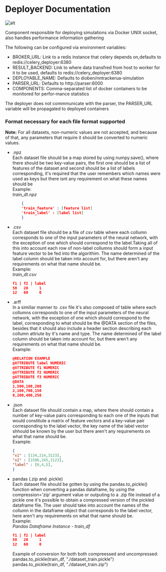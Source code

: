 # Deployer Documentation
![alt](https://img.shields.io/badge/Python-3776AB?style=for-the-badge&logo=python&logoColor=white)

Component responsible for deploying simulations via Docker UNIX socket, also handles performance information gathering

The following can be configured via environment variables:

- BROKER_URL: Link to a redis instance that celery depends on,defaults to redis://celery_deployer:6380
- RESULT_BACKEND: Link to where data transfred from host to worker for it to be used, defaults to redis://celery_deployer:6380 
- DEPLOYABLE_NAME: Defaults to dioben/nntrackerua-simulation
- PARSER_URL: Defaults to http://parser:6000 
- COMPONENTS: Comma-separated list of docker containers to be monitored for perfor-mance statistics

The deployer does not commmunicate with the parser, the PARSER_URL variable will be propagated to deployed containers


### Format necessary for each file format supported ###

**Note:** For all datasets, non-numeric values are not accepted, and 
because of that, any parameters that require it should be converted
to numeric values.

- .npz \
Each dataset file should be a map stored by using numpy.save(),
where there should be two key-value pairs, the first one should be
a list of features of the dataset and second should be a list of labels
corresponding, it's required that the user remembers which names were
used as keys but there isnt any requirement on what these names should be \
Example: \
*train_dt.npz*
    ```json
        {
        'train_feature' : [feature list]
        'train_label' : [label list]
        }  
    ```
- .csv \
Each dataset file should be a file of csv table where each collumn corresponds
to one of the input parameters of the neural network, with the exception
of one which should correspond to the label.Taking all of this into account
each row of non-label collumns should form a input feature vector to be fed
into the algorithim.
The name determined of the label column should be taken into account for,
but there aren't any requirements on what that name should be. \
Example: \
*train_dt.csv*
    ```json
    f1 | f2 | label
    58   20     1
    12   60     0
    ```

- .arff \
In a similiar manner to .csv file it's also composed of table where each collumns
corresponds to one of the input parameters of the neural network, with the exception
of one which should correspond to the label, corresponding to what should be the
@DATA section of the files, besides that it should also include a header section
describing each collumn attriute by it's name and type.
The name determined of the label column should be taken into account for,
but there aren't any requirements on what that name should be. \
Example: 
    ```json
    @RELATION EXAMPLE
    @ATTRIBUTE label NUMERIC
    @ATTRIBUTE f1 NUMERIC
    @ATTRIBUTE f2 NUMERIC
    @ATTRIBUTE f3 NUMERIC
    @DATA
    1,500,100,200
    2,100,700,150
    0,200,400,250
    ```
- .json \
Each dataset file should contain a map, where there should contain a number
of key-value pairs corresponding to each one of the inputs that would
constitute a matrix of feature vectors and a key-value pair corresponding 
to the label vector, the key name of the label vector shhould be known by
the user but there aren't any requirements on what that name should be. \
Example: 
    ```json
    {
    "x1" : [134,214,3123],
    "x2" : [1586,245,3123],
    "label" : [0,4,5],
    }
    ```

- pandas (.zip and .pickle) \
Each dataset file should be gotten by using the pandas.to_pickle() function
when converting a pandas dataframe, by using the compression='zip' argument
value or outputing to a .zip file instead of a pickle one it's possible to
obtain a compressed version of the pickled dataframe file.
The user should take into account the names of the collumn in the dataframe
object that corresponds to the label vector, here aren't any requirements 
on what that name should be. \
Example: \
*Pandas Dataframe Instance - train_df*
    ```json
    f1 | f2 | label
    58   20     1
    12   60     0
    ```
    Example of conversion for both both compreessed and uncompressed: \
    pandas.to_pickle(train_df, "./dataset_train.pickle")
    pandas.to_pickle(train_df, "./dataset_train.zip")